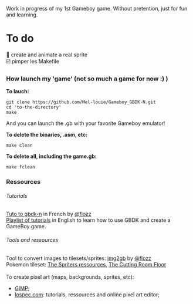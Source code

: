 Work in progress of my 1st Gameboy game.
Without pretention, just for fun and learning.

# To do

:radio_button: create and animate a real sprite <br>
:ballot_box_with_check: pimper les Makefile

### How launch my 'game' (not so much a game for now :) )

<b>To lauch:</b>

````
git clone https://github.com/Mel-louie/Gameboy_GBDK-N.git
cd 'to-the-directory'
make
````
And you can launch the .gb with your favorite Gameboy emulator!

<b>To delete the binaries, .asm, etc:</b>

````
make clean
````

<b>To delete all, including the game.gb:</b>

````
make fclean
````

### Ressources

<h6>Tutorials</h6>
<a href="https://blog.flozz.fr/category/gameboy.html">Tuto to gbdk-n</a> in French by <a href="https://github.com/flozz">@flozz</a><br>
<a href="https://www.youtube.com/watch?v=HIsWR_jLdwo&list=PLeEj4c2zF7PaFv5MPYhNAkBGrkx4iPGJo">Playlist of tutorials</a> in English to learn how to use GBDK and create a GameBoy game.<br>

<h6>Tools and ressources</h6>
Tool to convert images to tilesets/sprites: <a href="https://github.com/flozz/img2gb">img2gb</a> by <a href="https://github.com/flozz">@flozz</a><br>
Pokemon tileset: <a href="https://www.spriters-resource.com/">The Spriters ressources</a>, <a href="https://tcrf.net/The_Cutting_Room_Floor">The Cutting Room Floor</a><br><br>
To create pixel art (maps, backgrounds, sprites, etc):
<ul>
	<li><a href="https://www.gimp.org/downloads/">GIMP</a>;</li>
	<li><a href="https://lospec.com/">lospec.com</a>: tutorials, ressources and online pixel art editor;</li>
</ul>